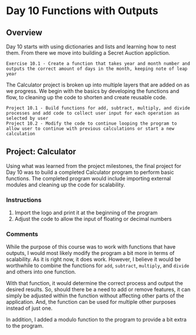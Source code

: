 # Day 10 Functions with Outputs

## Overview

Day 10 starts with using dictionaries and lists and learning how to nest them. From there we move into building a Secret Auction appliction.

    Exercise 10.1 - Create a function that takes year and month number and outputs the correct amount of days in the month, keeping note of leap year

The Calculator project is broken up into multiple layers that are added on as we progress. We begin with the basics by developing the functions and flow, to cleaning up the code to shorten and create reusable code.

    Project 10.1 - Build functions for add, subtract, multiply, and divide processes and add code to collect user input for each operation as selected by user
    Project 10.2 - Modify the code to continue looping the program to allow user to continue with previous calculations or start a new calculation

## Project: Calculator

Using what was learned from the project milestones, the final project for Day 10 was to build a completed Calculator program to perform basic functions. The completed program would include importing external modules and cleaning up the code for scalability.

### Instructions

1. Import the logo and print it at the beginning of the program
2. Adjust the code to allow the input of floating or decimal numbers

### Comments

While the purpose of this course was to work with functions that have outputs, I would most likely modify the program a bit more in terms of scalability. As it is right now, it does work. However, I believe it would be worthwhile to combine the functions for `add`, `subtract`, `multiply`, and `divide` and others into one function.

With that function, it would determine the correct process and output the desired results. So, should there be a need to add or remove features, it can simply be adjusted within the function without affecting other parts of the application. And, the function can be used for multiple other purposes instead of just one.

In addition, I added a modulo function to the program to provide a bit extra to the program.
